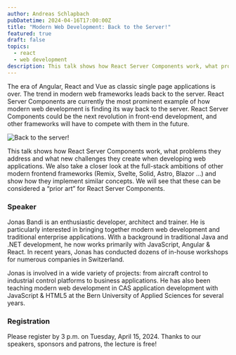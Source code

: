 ```yaml
---
author: Andreas Schlapbach
pubDatetime: 2024-04-16T17:00:00Z
title: "Modern Web Development: Back to the Server!"
featured: true
draft: false
topics:
  - react
  - web development
description: This talk shows how React Server Components work, what problems they address and what new challenges they create when developing web applications. We also take a closer look at the full-stack ambitions of other modern frontend frameworks.
---
```


The era of Angular, React and Vue as classic single page applications is over. The trend in modern web frameworks leads back to the server. React Server Components are currently the most prominent example of how modern web development is finding its way back to the server. React Server Components could be the next revolution in front-end development, and other frameworks will have to compete with them in the future.

![Back to the server!](@assets/images/back-to-the-server.webp)

This talk shows how React Server Components work, what problems they address and what new challenges they create when developing web applications. We also take a closer look at the full-stack ambitions of other modern frontend frameworks (Remix, Svelte, Solid, Astro, Blazor ...) and show how they implement similar concepts. We will see that these can be considered a “prior art” for React Server Components.

### Speaker

Jonas Bandi is an enthusiastic developer, architect and trainer. He is particularly interested in bringing together modern web development and traditional enterprise applications. With a background in traditional Java and .NET development, he now works primarily with JavaScript, Angular & React. In recent years, Jonas has conducted dozens of in-house workshops for numerous companies in Switzerland.

Jonas is involved in a wide variety of projects: from aircraft control to industrial control platforms to business applications. He has also been teaching modern web development in CAS application development with JavaScript & HTML5 at the Bern University of Applied Sciences for several years.

### Registration

Please register by 3 p.m. on Tuesday, April 15, 2024.
Thanks to our speakers, sponsors and patrons, the lecture is free!
